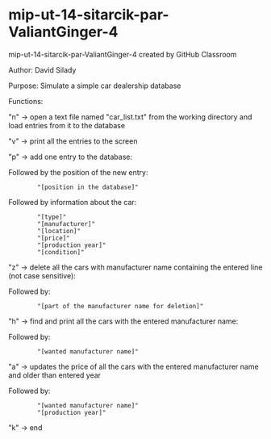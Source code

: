 # mip-ut-14-sitarcik-par-ValiantGinger-4
mip-ut-14-sitarcik-par-ValiantGinger-4 created by GitHub Classroom

Author: David Silady

Purpose: Simulate a simple car dealership database

Functions:

"n" -> open a text file named "car_list.txt" from the working directory and load entries from it to the database

"v" -> print all the entries to the screen

"p" -> add one entry to the database:
		
Followed by the position of the new entry:
		
			"[position in the database]"
		
Followed by information about the car:

			"[type]"
			"[manufacturer]"
			"[location]"
			"[price]"
			"[production year]"
			"[condition]"
			
"z" -> delete all the cars with manufacturer name containing the entered line (not case sensitive):

Followed by:

			"[part of the manufacturer name for deletion]"
			
"h" -> find and print all the cars with the entered manufacturer name:

Followed by:

			"[wanted manufacturer name]"
			
"a" -> updates the price of all the cars with the entered manufacturer name and older than entered year

Followed by:

			"[wanted manufacturer name]"
			"[production year]"
			
"k" -> end
